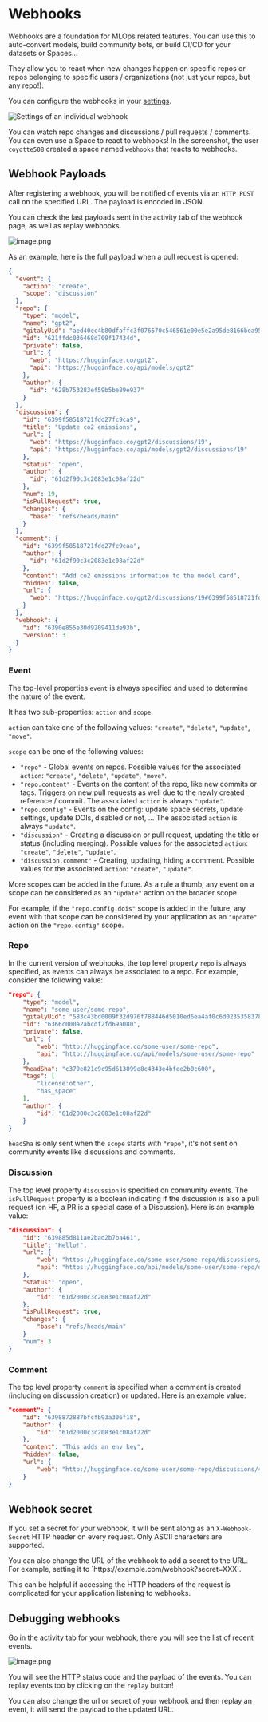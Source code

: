 # Webhooks

Webhooks are a foundation for MLOps related features. You can use this to auto-convert models, build community bots, or build CI/CD for your datasets or Spaces…

They allow you to react when new changes happen on specific repos or repos belonging to specific users / organizations (not just your repos, but any repo!).

You can configure the webhooks in your [settings](https://huggingface.co/settings/webhooks).

![Settings of an individual webhook](https://huggingface.co/datasets/huggingface/documentation-images/resolve/main/hub/webhook-settings.png)

You can watch repo changes and discussions / pull requests / comments. You can even use a Space to react to webhooks! In the screenshot, the user `coyotte508` created a space named `webhooks` that reacts to webhooks.

<!-- Todo: add a link to a guide  -->

## Webhook Payloads

After registering a webhook, you will be notified of events via an `HTTP POST` call on the specified URL. The payload is encoded in JSON.

You can check the last payloads sent in the activity tab of the webhook page, as well as replay webhooks.


![image.png](https://s3.amazonaws.com/moonup/production/uploads/1671034300077-61d2f90c3c2083e1c08af22d.png)

As an example, here is the full payload when a pull request is opened:

```json
{
  "event": {
    "action": "create",
    "scope": "discussion"
  },
  "repo": {
    "type": "model",
    "name": "gpt2",
    "gitalyUid": "aed40ec4b80dfaffc3f076570c546561e00e5e2a95de8166bea95dd930b76387",
    "id": "621ffdc036468d709f17434d",
    "private": false,
    "url": {
      "web": "https://hugginface.co/gpt2",
      "api": "https://hugginface.co/api/models/gpt2"
    },
    "author": {
      "id": "628b753283ef59b5be89e937"
    }
  },
  "discussion": {
    "id": "6399f58518721fdd27fc9ca9",
    "title": "Update co2 emissions",
    "url": {
      "web": "https://hugginface.co/gpt2/discussions/19",
      "api": "https://hugginface.co/api/models/gpt2/discussions/19"
    },
    "status": "open",
    "author": {
      "id": "61d2f90c3c2083e1c08af22d"
    },
    "num": 19,
    "isPullRequest": true,
    "changes": {
      "base": "refs/heads/main"
    }
  },
  "comment": {
    "id": "6399f58518721fdd27fc9caa",
    "author": {
      "id": "61d2f90c3c2083e1c08af22d"
    },
    "content": "Add co2 emissions information to the model card",
    "hidden": false,
    "url": {
      "web": "https://hugginface.co/gpt2/discussions/19#6399f58518721fdd27fc9caa"
    }
  },
  "webhook": {
    "id": "6390e855e30d9209411de93b",
    "version": 3
  }
}
```

### Event

The top-level properties `event` is always specified and used to determine the nature of the event.

It has two sub-properties: `action` and `scope`.

`action` can take one of the following values: `"create"`, `"delete"`, `"update"`, `"move"`.

`scope` can be one of the following values:

- `"repo"` - Global events on repos. Possible values for the associated `action`: `"create"`, `"delete"`, `"update"`, `"move"`.
- `"repo.content"` - Events on the content of the repo, like new commits or tags. Triggers on new pull requests as well due to the newly created reference / commit. The associated `action` is always `"update"`.
- `"repo.config"` - Events on the config: update space secrets, update settings, update DOIs, disabled or not, ... The associated `action` is always `"update"`.
- `"discussion"` - Creating a discussion or pull request, updating the title or status (including merging).  Possible values for the associated `action`: `"create"`, `"delete"`, `"update"`.
- `"discussion.comment"` - Creating, updating, hiding a comment. Possible values for the associated `action`: `"create"`, `"update"`.

More scopes can be added in the future. As a rule a thumb, any event on a scope can be considered as an `"update"` action on the broader scope.

For example, if the `"repo.config.dois"` scope is added in the future, any event with that scope can be considered by your application as an `"update"` action on the `"repo.config"` scope.

### Repo

In the current version of webhooks, the top level property `repo` is always specified, as events can always be associated to a repo. For example, consider the following value:

```json
"repo": {
	"type": "model",
	"name": "some-user/some-repo",
	"gitalyUid": "583c43bd0009f32d976f788446d5010ed6ea4af0c6d0235358378cb56d312f2b",
	"id": "6366c000a2abcdf2fd69a080",
	"private": false,
	"url": {
		"web": "http://huggingface.co/some-user/some-repo",
		"api": "http://huggingface.co/api/models/some-user/some-repo"
	},
	"headSha": "c379e821c9c95d613899e8c4343e4bfee2b0c600",
	"tags": [
		"license:other",
		"has_space"
	],
	"author": {
		"id": "61d2000c3c2083e1c08af22d"
	}
}
```

`headSha` is only sent when the `scope` starts with `"repo"`, it's not sent on community events like discussions and comments.

### Discussion

The top level property `discussion` is specified on community events. The `isPullRequest` property is a boolean indicating if the discussion is also a pull request (on HF, a PR is a special case of a Discussion). Here is an example value:

```json
"discussion": {
	"id": "639885d811ae2bad2b7ba461",
	"title": "Hello!",
	"url": {
		"web": "https://huggingface.co/some-user/some-repo/discussions/3",
		"api": "https://huggingface.co/api/models/some-user/some-repo/discussions/3"
	},
	"status": "open",
	"author": {
		"id": "61d2000c3c2083e1c08af22d"
	},
	"isPullRequest": true,
	"changes": {
		"base": "refs/heads/main"
	}
	"num": 3
}
```

### Comment

The top level property `comment` is specified when a comment is created (including on discussion creation) or updated. Here is an example value:

```json
"comment": {
	"id": "6398872887bfcfb93a306f18",
	"author": {
		"id": "61d2000c3c2083e1c08af22d"
	},
	"content": "This adds an env key",
	"hidden": false,
	"url": {
		"web": "http://huggingface.co/some-user/some-repo/discussions/4#6398872887bfcfb93a306f18"
	}
}
```

## Webhook secret

If you set a secret for your webhook, it will be sent along as an `X-Webhook-Secret` HTTP header on every request. Only ASCII characters are supported.

<Tip>
You can also change the URL of the webhook to add a secret to the URL. For example, setting it to `https://example.com/webhook?secret=XXX`.

This can be helpful if accessing the HTTP headers of the request is complicated for your application listening to webhooks.
</Tip>

## Debugging webhooks

Go in the activity tab for your webhook, there you will see the list of recent events.

 ![image.png](https://s3.amazonaws.com/moonup/production/uploads/1671035382840-61d2f90c3c2083e1c08af22d.png)
 
You will see the HTTP status code and the payload of the events. You can replay events too by clicking on the `replay` button!

You can also change the url or secret of your webhook and then replay an event, it will send the payload to the updated URL.
